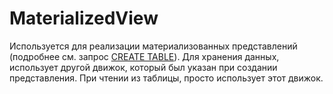 # MaterializedView

Используется для реализации материализованных представлений (подробнее см. запрос [CREATE TABLE](../../query_language/create.md#query_language-queries-create_table)). Для хранения данных, использует другой движок, который был указан при создании представления. При чтении из таблицы, просто использует этот движок.
